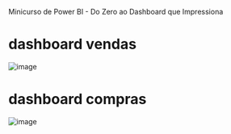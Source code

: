 Minicurso de Power BI - Do Zero ao Dashboard que Impressiona

# dashboard vendas
![image](https://user-images.githubusercontent.com/29488124/117528483-e9fd7300-afa8-11eb-997a-5968c6ebab37.png)

# dashboard compras
![image](https://user-images.githubusercontent.com/29488124/118736104-1ff7ee00-b818-11eb-9fca-377979aa1be9.png)
